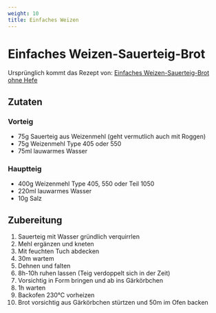 ```yaml
---
weight: 10
title: Einfaches Weizen 
---
```


# Einfaches Weizen-Sauerteig-Brot


Ursprünglich kommt das Rezept von: [Einfaches Weizen-Sauerteig-Brot ohne Hefe](https://www.backenmachtgluecklich.de/rezepte/weizen-sauerteig-brot-ohne-hefe.html)

## Zutaten

### Vorteig

* 75g Sauerteig aus Weizenmehl (geht vermutlich auch mit Roggen)
* 75g Weizenmehl Type 405 oder 550
* 75ml lauwarmes Wasser

### Hauptteig

* 400g Weizenmehl Type 405, 550 oder Teil 1050
* 220ml lauwarmes Wasser
* 10g Salz

## Zubereitung

1. Sauerteig mit Wasser gründlich verquirrlen
2. Mehl ergänzen und kneten
3. Mit feuchten Tuch abdecken
4. 30m wartem
5. Dehnen und falten
6. 8h-10h ruhen lassen (Teig verdoppelt sich in der Zeit)
7. Vorsichtig in Form bringen und ab ins Gärkörbchen
8. 1h warten
9. Backofen 230°C vorheizen
10. Brot vorsichtig aus Gärkörbchen stürtzen und 50m im Ofen backen